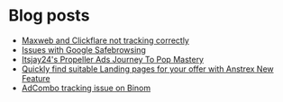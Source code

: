# Blog posts
<!-- BLOG-POST-LIST:START -->
- [Maxweb and Clickflare not tracking correctly](https://afflift.com/f/threads/maxweb-and-clickflare-not-tracking-correctly.10152/)
- [Issues with Google Safebrowsing](https://afflift.com/f/threads/issues-with-google-safebrowsing.10136/)
- [Itsjay24&#39;s Propeller Ads Journey To Pop Mastery](https://afflift.com/f/threads/itsjay24s-propeller-ads-journey-to-pop-mastery.10146/)
- [Quickly find suitable Landing pages for your offer with Anstrex New Feature](https://afflift.com/f/threads/quickly-find-suitable-landing-pages-for-your-offer-with-anstrex-new-feature.10154/)
- [AdCombo tracking issue on Binom](https://afflift.com/f/threads/adcombo-tracking-issue-on-binom.5640/)
<!-- BLOG-POST-LIST:END -->
